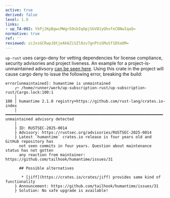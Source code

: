 ```yaml
---
active: true
derived: false
level: 1.9
links:
- up_TA-002: YkPj2KpBgwcMWgrG9sbIqOpjSbV81yQhxfeCBNwIqaQ=
normative: true
ref: ''
reviewed: zcJxsGCRwpJQtjeAk6ZiSZl0zv7gnPtoSMuSf1DXaOM=
---
```


`up-rust` uses cargo-deny for vetting dependencies for license compliance, security advisories and project liveness. An example for a project-is-unmaintained adivsory [can be seen here](https://rustsec.org/advisories/RUSTSEC-2025-0014). Using this crate in the project will cause cargo deny to issue the following error, breaking the build:

```shell
error[unmaintained]: humantime is unmaintained
    ┌─ /home/runner/work/up-subscription-rust/up-subscription-rust/Cargo.lock:100:1
    │
100 │ humantime 2.1.0 registry+https://github.com/rust-lang/crates.io-index
    │ ━━━━━━━━━━━━━━━━━━━━━━━━━━━━━━━━━━━━━━━━━━━━━━━━━━━━━━━━━━━━━━━━━━━━━ unmaintained advisory detected
    │
    ├ ID: RUSTSEC-2025-0014
    ├ Advisory: https://rustsec.org/advisories/RUSTSEC-2025-0014
    ├ Latest `humantime` crates.io release is four years old and GitHub repository has
      not seen commits in four years. Question about maintenance status has not gotten
      any reaction from maintainer: https://github.com/tailhook/humantime/issues/31

      ## Possible alternatives

       * [jiff](https://crates.io/crates/jiff) provides same kind of functionality
    ├ Announcement: https://github.com/tailhook/humantime/issues/31
    ├ Solution: No safe upgrade is available!
```
